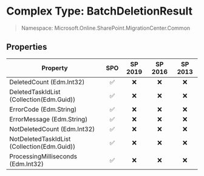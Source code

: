 # Complex Type: BatchDeletionResult

> Namespace: Microsoft.Online.SharePoint.MigrationCenter.Common

## Properties

Property | SPO | SP 2019 | SP 2016 | SP 2013
----------|:---:|:-------:|:-------:|:-------:
DeletedCount (Edm.Int32) | ✅ | ❌ | ❌ | ❌
DeletedTaskIdList (Collection(Edm.Guid)) | ✅ | ❌ | ❌ | ❌
ErrorCode (Edm.String) | ✅ | ❌ | ❌ | ❌
ErrorMessage (Edm.String) | ✅ | ❌ | ❌ | ❌
NotDeletedCount (Edm.Int32) | ✅ | ❌ | ❌ | ❌
NotDeletedTaskIdList (Collection(Edm.Guid)) | ✅ | ❌ | ❌ | ❌
ProcessingMilliseconds (Edm.Int32) | ✅ | ❌ | ❌ | ❌